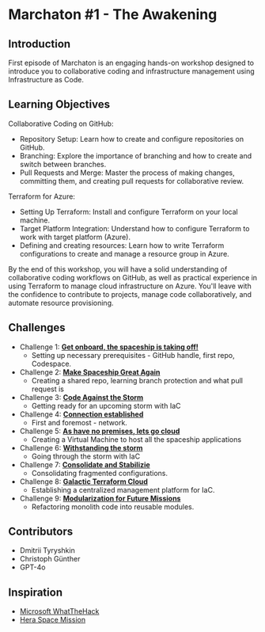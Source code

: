 # Marchaton #1 - The Awakening

## Introduction

First episode of Marchaton is an engaging hands-on workshop designed to introduce you to collaborative coding and infrastructure management using Infrastructure as Code.

## Learning Objectives

Collaborative Coding on GitHub:
   - Repository Setup: Learn how to create and configure repositories on GitHub.
   - Branching: Explore the importance of branching and how to create and switch between branches.
   - Pull Requests and Merge: Master the process of making changes, committing them, and creating pull requests for collaborative review.

Terraform for Azure:
   - Setting Up Terraform: Install and configure Terraform on your local machine.
   - Target Platform Integration: Understand how to configure Terraform to work with target platform (Azure).
   - Defining and creating resources: Learn how to write Terraform configurations to create and manage a resource group in Azure.

By the end of this workshop, you will have a solid understanding of collaborative coding workflows on GitHub, as well as practical experience in using Terraform to manage cloud infrastructure on Azure. You'll leave with the confidence to contribute to projects, manage code collaboratively, and automate resource provisioning.

## Challenges
- Challenge 1: **[Get onboard, the spaceship is taking off!](Challenges/Challenge-01.md)**
   - Setting up necessary prerequisites - GitHub handle, first repo, Codespace.
- Challenge 2: **[Make Spaceship Great Again](Challenges/Challenge-02.md)**
   - Creating a shared repo, learning branch protection and what pull request is
- Challenge 3: **[Code Against the Storm](Challenges/Challenge-03.md)**
   - Getting ready for an upcoming storm with IaC
- Challenge 4: **[Connection established](Challenges/Challenge-02.md)**
   - First and foremost - network.
- Challenge 5: **[As have no premises, lets go cloud](Challenges/Challenge-03.md)**
   - Creating a Virtual Machine to host all the spaceship applications
- Challenge 6: **[Withstanding the storm](Challenges/Challenge-04.md)**
   - Going through the storm with IaC
- Challenge 7: **[Consolidate and Stabilizie](Challenges/Challenge-01.md)**
   - Consolidating fragmented configurations.
- Challenge 8: **[Galactic Terraform Cloud](Challenges/Challenge-02.md)**
   - Establishing a centralized management platform for IaC.
- Challenge 9: **[Modularization for Future Missions](Challenges/Challenge-03.md)**
   - Refactoring monolith code into reusable modules.

## Contributors
- Dmitrii Tyryshkin
- Christoph Günther
- GPT-4o

## Inspiration
- [Microsoft WhatTheHack](https://microsoft.github.io/WhatTheHack/)
- [Hera Space Mission](https://www.heramission.space/)
